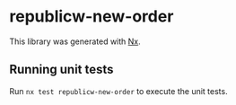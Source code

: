 # republicw-new-order

This library was generated with [Nx](https://nx.dev).

## Running unit tests

Run `nx test republicw-new-order` to execute the unit tests.

